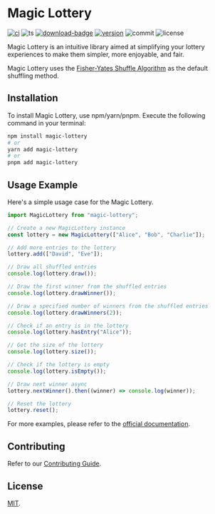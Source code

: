 # Magic Lottery

[![ci][ci-badge]][ci-link]
![ts][ts-badge]
[![download-badge]][download-link]
[![version][version-badge]][download-link]
![commit][commit-badge]
![license][license-badge]

Magic Lottery is an intuitive library aimed at simplifying your lottery experiences to make them simpler, more enjoyable, and fair.

Magic Lottery uses the [Fisher-Yates Shuffle Algorithm](https://en.wikipedia.org/wiki/Fisher%E2%80%93Yates_shuffle) as the default shuffling method.

## Installation

To install Magic Lottery, use npm/yarn/pnpm. Execute the following command in your terminal:

```bash
npm install magic-lottery
# or
yarn add magic-lottery
# or
pnpm add magic-lottery
```

## Usage Example

Here's a simple usage case for the Magic Lottery.

```js
import MagicLottery from "magic-lottery";

// Create a new MagicLottery instance
const lottery = new MagicLottery(["Alice", "Bob", "Charlie"]);

// Add more entries to the lottery
lottery.add(["David", "Eve"]);

// Draw all shuffled entries
console.log(lottery.draw());

// Draw the first winner from the shuffled entries
console.log(lottery.drawWinner());

// Draw a specified number of winners from the shuffled entries
console.log(lottery.drawWinners(2));

// Check if an entry is in the lottery
console.log(lottery.hasEntry("Alice"));

// Get the size of the lottery
console.log(lottery.size());

// Check if the lottery is empty
console.log(lottery.isEmpty());

// Draw next winner async
lottery.nextWinner().then((winner) => console.log(winner));

// Reset the lottery
lottery.reset();
```

For more examples, please refer to the [official documentation](https://logeast.github.io/magic-lottery).

## Contributing

Refer to our [Contributing Guide](https://github.com/logeast/magic-lottery/blob/main/CONTRIBUTING.md).

## License

[MIT](https://github.com/logeast/magic-lottery/blob/main/LICENSE).

[ci-badge]: https://github.com/logeast/magic-lottery/actions/workflows/ci.yml/badge.svg
[ci-link]: https://github.com/logeast/magic-lottery/actions/workflows/ci.yml
[ts-badge]: https://badgen.net/badge/-/TypeScript/blue?icon=typescript&label
[download-badge]: https://img.shields.io/npm/dm/magic-lottery
[download-link]: https://www.npmjs.com/search?q=magic-lottery
[version-badge]: https://img.shields.io/npm/v/magic-lottery.svg
[commit-badge]: https://img.shields.io/github/commit-activity/m/logeast/magic-lottery
[license-badge]: https://img.shields.io/github/license/logeast/magic-lottery
